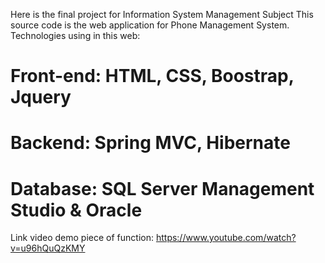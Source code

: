 Here is the final project for Information System Management Subject
This source code is the web application for Phone Management System.
Technologies using in this web:
# Front-end: HTML, CSS, Boostrap, Jquery
# Backend: Spring MVC, Hibernate
# Database: SQL Server Management Studio & Oracle
Link video demo piece of function: https://www.youtube.com/watch?v=u96hQuQzKMY 
